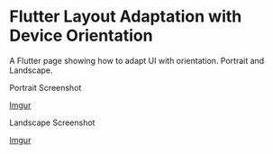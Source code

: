 # Flutter Layout Adaptation with Device Orientation

A Flutter page showing how to adapt UI with orientation. Portrait and Landscape.


Portrait Screenshot

[Imgur](https://i.imgur.com/xO8PVht.png)

Landscape Screenshot

[Imgur](https://i.imgur.com/Gpakjgq.png)
